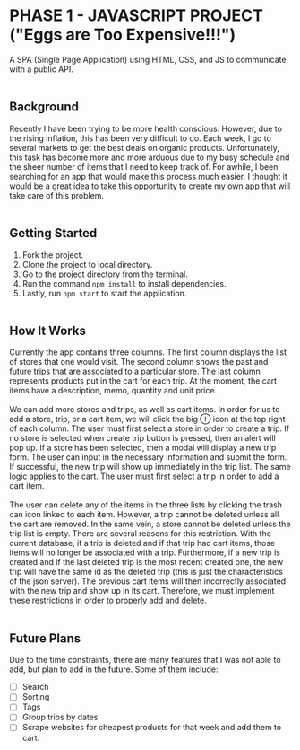 # PHASE 1 - JAVASCRIPT PROJECT ("Eggs are Too Expensive!!!")

A SPA (Single Page Application) using HTML, CSS, and JS to communicate with a public API.
<br><br>

## Background

Recently I have been trying to be more health conscious. However, due to the rising inflation, this has been very difficult to do. Each week, I go to several markets to get the best deals on organic products. Unfortunately, this task has become more and more arduous due to my busy schedule and the sheer number of items that I need to keep track of. For awhile, I been searching for an app that would make this process much easier. I thought it would be a great idea to take this opportunity to create my own app that will take care of this problem.
<br><br>

## Getting Started

1. Fork the project.
2. Clone the project to local directory.
3. Go to the project directory from the terminal.
4. Run the command `npm install` to install dependencies.
5. Lastly, run `npm start` to start the application.
   <br><br>

## How It Works

Currently the app contains three columns. The first column displays the list of stores that one would visit. The second column shows the past and future trips that are associated to a particular store. The last column represents products put in the cart for each trip. At the moment, the cart items have a description, memo, quantity and unit price. <br><br>
We can add more stores and trips, as well as cart items. In order for us to add a store, trip, or a cart item, we will click the big ⊕ icon at the top right of each column. The user must first select a store in order to create a trip. If no store is selected when create trip button is pressed, then an alert will pop up. If a store has been selected, then a modal will display a new trip form. The user can input in the necessary information and submit the form. If successful, the new trip will show up immediately in the trip list. The same logic applies to the cart. The user must first select a trip in order to add a cart item.<br><br>
The user can delete any of the items in the three lists by clicking the trash can icon linked to each item. However, a trip cannot be deleted unless all the cart are removed. In the same vein, a store cannot be deleted unless the trip list is empty. There are several reasons for this restriction. With the current database, if a trip is deleted and if that trip had cart items, those items will no longer be associated with a trip. Furthermore, if a new trip is created and if the last deleted trip is the most recent created one, the new trip will have the same id as the deleted trip (this is just the characteristics of the json server). The previous cart items will then incorrectly associated with the new trip and show up in its cart. Therefore, we must implement these restrictions in order to properly add and delete.
<br><br>

## Future Plans

Due to the time constraints, there are many features that I was not able to add, but plan to add in the future. Some of them include:

- [ ] Search
- [ ] Sorting
- [ ] Tags
- [ ] Group trips by dates
- [ ] Scrape websites for cheapest products for that week and add them to cart.
